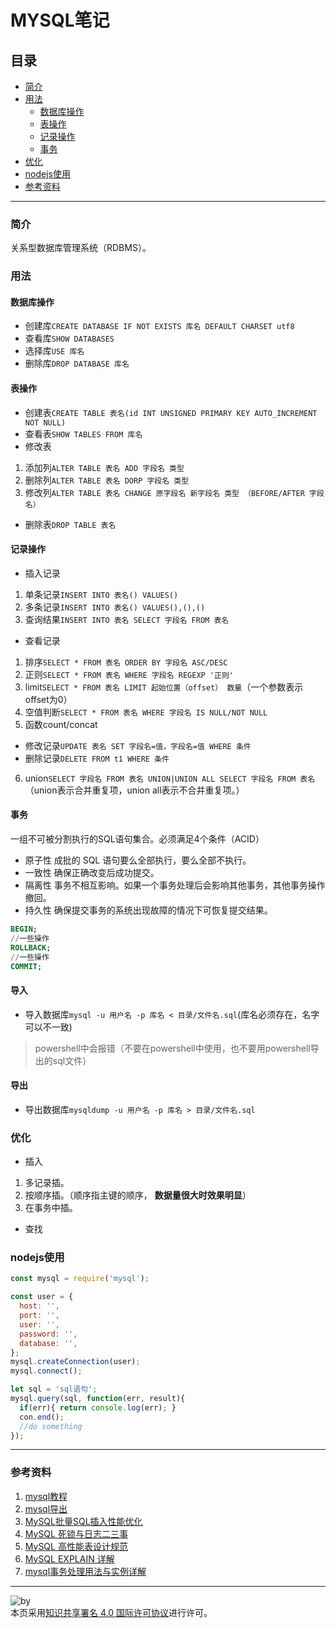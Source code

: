 # MYSQL笔记
## 目录
- [简介](https://github.com/person-0/note/blob/master/data/mysql.md#简介)
- [用法](https://github.com/person-0/note/blob/master/data/mysql.md#用法)
  + [数据库操作](https://github.com/person-0/note/blob/master/data/mysql.md#数据库操作)
  + [表操作](https://github.com/person-0/note/blob/master/data/mysql.md#表操作)
  + [记录操作](https://github.com/person-0/note/blob/master/data/mysql.md#记录操作)
  + [事务](https://github.com/person-0/note/blob/master/data/mysql.md#事务)
- [优化](https://github.com/person-0/note/blob/master/data/mysql.md#优化)
- [nodejs使用](https://github.com/person-0/note/blob/master/data/mysql.md#nodejs使用)
- [参考资料](https://github.com/person-0/note/blob/master/data/mysql.md#参考资料)
***
### 简介
关系型数据库管理系统（RDBMS）。
### 用法
#### 数据库操作
- 创建库`CREATE DATABASE IF NOT EXISTS 库名 DEFAULT CHARSET utf8`
- 查看库`SHOW DATABASES`
- 选择库`USE 库名`
- 删除库`DROP DATABASE 库名`
#### 表操作
- 创建表`CREATE TABLE 表名(id INT UNSIGNED PRIMARY KEY AUTO_INCREMENT NOT NULL)`
- 查看表`SHOW TABLES FROM 库名`
- 修改表
1. 添加列`ALTER TABLE 表名 ADD 字段名 类型`
2. 删除列`ALTER TABLE 表名 DORP 字段名 类型`
3. 修改列`ALTER TABLE 表名 CHANGE 原字段名 新字段名 类型 （BEFORE/AFTER 字段名）`
- 删除表`DROP TABLE 表名`
#### 记录操作
- 插入记录
1. 单条记录`INSERT INTO 表名() VALUES() `
2. 多条记录`INSERT INTO 表名() VALUES(),(),()`
3. 查询结果`INSERT INTO 表名 SELECT 字段名 FROM 表名`
- 查看记录
1. 排序`SELECT * FROM 表名 ORDER BY 字段名 ASC/DESC`
2. 正则`SELECT * FROM 表名 WHERE 字段名 REGEXP '正则'`
3. limit`SELECT * FROM 表名 LIMIT 起始位置（offset） 数量`（一个参数表示offset为0）
4. 空值判断`SELECT * FROM 表名 WHERE 字段名 IS NULL/NOT NULL`
5. 函数count/concat
- 修改记录`UPDATE 表名 SET 字段名=值，字段名=值 WHERE 条件`
- 删除记录`DELETE FROM t1 WHERE 条件`
6. union`SELECT 字段名 FROM 表名 UNION|UNION ALL SELECT 字段名 FROM 表名`（union表示合并重复项，union all表示不合并重复项。）
#### 事务
一组不可被分割执行的SQL语句集合。必须满足4个条件（ACID）
- 原子性
成批的 SQL 语句要么全部执行，要么全部不执行。
- 一致性
确保正确改变后成功提交。
- 隔离性
事务不相互影响。如果一个事务处理后会影响其他事务，其他事务操作撤回。
- 持久性
确保提交事务的系统出现故障的情况下可恢复提交结果。
```sql
BEGIN;
//一些操作
ROLLBACK;
//一些操作
COMMIT;
```
#### 导入
- 导入数据库`mysql -u 用户名 -p 库名 < 目录/文件名.sql`(库名必须存在，名字可以不一致)
> powershell中会报错（不要在powershell中使用，也不要用powershell导出的sql文件）
#### 导出
- 导出数据库`mysqldump -u 用户名 -p 库名 > 目录/文件名.sql`
### 优化
- 插入
1. 多记录插。
2. 按顺序插。（顺序指主键的顺序， **数据量很大时效果明显**）
3. 在事务中插。
- 查找
### nodejs使用
```javascript
const mysql = require('mysql');

const user = {
  host: '',
  port: '',
  user: '',
  password: '',
  database: '',
};
mysql.createConnection(user);
mysql.connect();

let sql = 'sql语句';
mysql.query(sql, function(err, result){
  if(err){ return console.log(err); }
  con.end();
  //do something
});
```
***
### 参考资料
1. [mysql教程](http://www.runoob.com/mysql/mysql-tutorial.html)
2. [mysql导出](http://database.51cto.com/art/201006/204561.htm)
3. [MySQL批量SQL插入性能优化](http://database.51cto.com/art/201309/411050.htm)
4. [MySQL 死锁与日志二三事](http://blog.jobbole.com/112054/)
5. [MySQL 高性能表设计规范](http://blog.jobbole.com/112035/)
6. [MySQL EXPLAIN 详解](http://blog.jobbole.com/112021/)
7. [mysql事务处理用法与实例详解](https://www.cnblogs.com/ymy124/p/3718439.html)
***
![by](https://licensebuttons.net/l/by/4.0/88x31.png)  
本页采用<a rel="license" href="https://creativecommons.org/licenses/by/4.0/">知识共享署名 4.0 国际许可协议</a>进行许可。
